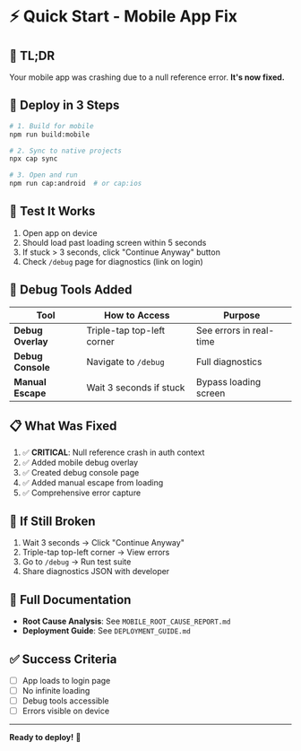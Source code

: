 # ⚡ Quick Start - Mobile App Fix

## 🎯 TL;DR

Your mobile app was crashing due to a null reference error. **It's now fixed.**

## 🚀 Deploy in 3 Steps

```bash
# 1. Build for mobile
npm run build:mobile

# 2. Sync to native projects
npx cap sync

# 3. Open and run
npm run cap:android  # or cap:ios
```

## 🧪 Test It Works

1. Open app on device
2. Should load past loading screen within 5 seconds
3. If stuck > 3 seconds, click "Continue Anyway" button
4. Check `/debug` page for diagnostics (link on login)

## 🔧 Debug Tools Added

| Tool | How to Access | Purpose |
|------|---------------|---------|
| **Debug Overlay** | Triple-tap top-left corner | See errors in real-time |
| **Debug Console** | Navigate to `/debug` | Full diagnostics |
| **Manual Escape** | Wait 3 seconds if stuck | Bypass loading screen |

## 📋 What Was Fixed

1. ✅ **CRITICAL**: Null reference crash in auth context
2. ✅ Added mobile debug overlay
3. ✅ Created debug console page
4. ✅ Added manual escape from loading
5. ✅ Comprehensive error capture

## 🐛 If Still Broken

1. Wait 3 seconds → Click "Continue Anyway"
2. Triple-tap top-left corner → View errors
3. Go to `/debug` → Run test suite
4. Share diagnostics JSON with developer

## 📖 Full Documentation

- **Root Cause Analysis**: See `MOBILE_ROOT_CAUSE_REPORT.md`
- **Deployment Guide**: See `DEPLOYMENT_GUIDE.md`

## ✅ Success Criteria

- [ ] App loads to login page
- [ ] No infinite loading
- [ ] Debug tools accessible
- [ ] Errors visible on device

---

**Ready to deploy!** 🚀
